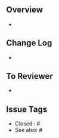 ## Overview
<!-- 간략한 설명 -->
-

## Change Log
<!-- 변경된 로직 -->
-

## To Reviewer
-

## Issue Tags
<!-- Closed: merge시 함께 닫히는 Issue / See alse: 참고 Issue -->
- Closed : #
- See also: #